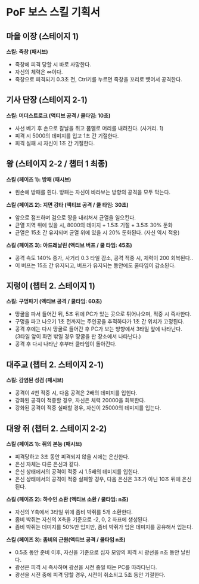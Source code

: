 # PoF 보스 스킬 기획서
## 마을 이장 (스테이지 1)
**스킬: 죽창 (패시브)**
* 죽창에 피격 당할 시 바로 사망한다.
* 자신의 체력은 ∞이다.
* 죽창으로 피격되기 0.3초 전, Ctrl키를 누르면 죽창을 꼬리로 뻇어서 공격한다.

## 기사 단장 (스테이지 2-1)
**스킬: 머더스트로크 (액티브 공격 / 쿨타임: 10초)**
* 사선 베기 후 손으로 칼날을 쥐고 폼멜로 머리를 내려친다. (사거리. 1)
* 피격 시 5000의 데미지를 입고 1초 간 기절한다.
* 피격 실패 시 자신이 1초 간 기절한다.

## 왕 (스테이지 2-2 / 챕터 1 최종)
**스킬 (페이즈 1): 방패 (패시브)**
* 왼손에 방패를 쥔다. 방패는 자신이 바라보는 방향의 공격을 모두 막는다.  

**스킬 (페이즈 2): 지면 강타 (액티브 공격 / 쿨 타임: 30초)**
* 앞으로 점프하며 검으로 땅을 내리쳐서 균열을 일으킨다.
* 균열 지역 위에 있을 시, 8000의 데미지 + 1.5초 기절 + 3.5초 30% 둔화
* 균열은 15초 간 유지되며 균열 위에 있을 시 20% 둔화된다. (자신 역시 적용) 

**스킬 (페이즈 3): 아드레날린 (액티브 버프 / 쿨 타임: 45초)**
* 공격 속도 140% 증가, 사거리 0.3 타일 감소, 공격 적중 시, 체력이 200 회복된다..
* 이 버프는 15초 간 유지되고, 버프가 유지되는 동안에도 쿨타임이 감소된다.


## 지렁이 (챕터 2. 스테이지 1)
**스킬: 구멍파기 (액티브 공격 / 쿨타임: 60초)**
* 땅굴을 파서 들어간 뒤, 5초 뒤에 PC가 있는 곳으로 튀어나오며, 적중 시 즉사한다.
* 구멍을 파고 나오기 1초 전까지는 주인공을 추적하다가 1초 간 위치가 고정된다.
* 공격 후에는 다시 땅굴로 들어간 후 PC가 보는 방향에서 3타일 앞에 나타난다.  
(3타일 앞이 화면 밖일 경우 땅굴을 판 장소에서 나타난다.)
* 공격 후 다시 나타난 후부터 쿨타임이 돌아간다.

## 대주교 (챕터 2. 스테이지 2-1)
**스킬: 감염된 성검 (패시브)**
* 공격이 4번 적중 시, 다음 공격은 2배의 데미지를 입힌다.
* 강화된 공격이 적중할 경우, 자신은 체력 20000을 회복한다.
* 강화된 공격이 적중 실패할 경우, 자신이 25000의 데미지를 입는다.

## 대왕 쥐 (챕터 2. 스테이지 2-2)
**스킬 (페이즈 1): 쥐의 본능 (패시브)**
* 피격당하고 3초 동안 피격되지 않을 시에는 은신한다.
* 은신 자체는 다른 은신과 같다.
* 은신 상태에서의 공격이 적중 시 1.5배의 데미지를 입힌다.
* 은신 상태에서의 공격이 적중 실패할 경우, 다음 은신은 3초가 아닌 10초 뒤에 은신된다.  

**스킬 (페이즈 2): 하수인 소환 (액티브 소환 / 쿨타임: n초)**
* 자신의 Y축에서 3타일 위에 좀비 박쥐를 5개 소환한다.
* 좀비 박쥐는 자신의 X축을 기준으로 -2, 0, 2 좌표에 생성된다.
* 좀비 박쥐는 데미지를 50%만 입지만, 좀비 박쥐가 입은 데미지를 공유해서 입는다.

**스킬 (페이즈 3): 좀비의 근원(액티브 공격 / 쿨타임 n초)**
* 0.5초 동안 준비 이후, 자신을 기준으로 십자 모양의 피격 시 광선을 n초 동안 날린다.
* 광선은 피격 시 즉사하며 광선을 시전 중일 때는 PC를 따라다닌다.
* 광선을 시전 중에 피격 당할 경우, 시전이 취소되고 5초 동안 기절한다.
